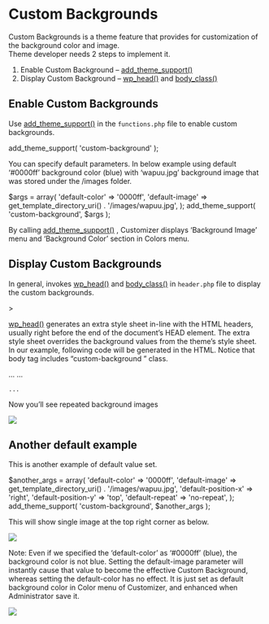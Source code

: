 # Custom Backgrounds

Custom Backgrounds is a theme feature that provides for customization of the background color and image.  
Theme developer needs 2 steps to implement it.

1.  Enable Custom Background – [add\_theme\_support()](https://developer.wordpress.org/reference/functions/add_theme_support/)
2.  Display Custom Background – [wp\_head()](https://developer.wordpress.org/reference/functions/wp_head/) and [body\_class()](https://developer.wordpress.org/reference/functions/body_class/)

## Enable Custom Backgrounds

Use [add\_theme\_support()](https://developer.wordpress.org/reference/functions/add_theme_support/) in the `functions.php` file to enable custom backgrounds.

add\_theme\_support( 'custom-background' );

  
You can specify default parameters. In below example using default ‘#0000ff’ background color (blue) with ‘wapuu.jpg’ background image that was stored under the /images folder.

$args = array(
    'default-color' => '0000ff',
    'default-image' => get\_template\_directory\_uri() . '/images/wapuu.jpg',
);
add\_theme\_support( 'custom-background', $args );

  
By calling [add\_theme\_support()](https://developer.wordpress.org/reference/functions/add_theme_support/) , Customizer displays ‘Background Image’ menu and ‘Background Color’ section in Colors menu.

## Display Custom Backgrounds

In general, invokes [wp\_head()](https://developer.wordpress.org/reference/functions/wp_head/) and [body\_class()](https://developer.wordpress.org/reference/functions/body_class/) in `header.php` file to display the custom backgrounds.

<!DOCTYPE html>
<html>
<head>
    <?php wp\_head(); ?>
</head>
<body <?php body\_class(); ?>>

[wp\_head()](https://developer.wordpress.org/reference/functions/wp_head/) generates an extra style sheet in-line with the HTML headers, usually right before the end of the document’s HEAD element. The extra style sheet overrides the background values from the theme’s style sheet.  
In our example, following code will be generated in the HTML. Notice that body tag includes “custom-background ” class.

<!DOCTYPE html>
<html lang="en-US" class="no-js">

<head>
	...
<style type="text/css" id="custom-background-css">
body.custom-background {
  background-image: url("http://example.com/wordpress/wp-content/themes/my-first-theme/images/wapuu.jpg");
  background-position: left top;
  background-size: auto;
  background-repeat: repeat;
  background-attachment: scroll;
}
</style>
	...
</head>

<body class="home page-template-default page page-id-211 logged-in admin-bar no-customize-support custom-background">

	...

Now you’ll see repeated background images

![](https://developer.wordpress.org/files/2017/03/custom_background_1.jpg)

## Another default example

This is another example of default value set.

$another\_args = array(
    'default-color'      => '0000ff',
    'default-image'      => get\_template\_directory\_uri() . '/images/wapuu.jpg',
    'default-position-x' => 'right',
    'default-position-y' => 'top',
    'default-repeat'     => 'no-repeat',
);
add\_theme\_support( 'custom-background', $another\_args );

  
This will show single image at the top right corner as below.

![](https://developer.wordpress.org/files/2017/03/custom_background_2.jpg)

Note: Even if we specified the ‘default-color’ as ‘#0000ff’ (blue), the background color is not blue. Setting the default-image parameter will instantly cause that value to become the effective Custom Background, whereas setting the default-color has no effect. It is just set as default background color in Color menu of Customizer, and enhanced when Administrator save it.

![](https://developer.wordpress.org/files/2017/03/custom_background_3.jpg)